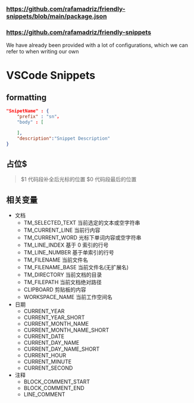 ### https://github.com/rafamadriz/friendly-snippets/blob/main/package.json

### https://github.com/rafamadriz/friendly-snippets 
We have already been provided with a lot of configurations, which we can refer to when writing our own

# VSCode Snippets

## formatting

```json
"SnipetName" : {
    "prefix" : "sn"，
    "body" : [

    ],
    "description":"Snippet Description"
}
```

## 占位$

> \$1 代码段补全后光标的位置
> $0 代码段最后的位置

## 相关变量

- 文档
  - TM_SELECTED_TEXT 当前选定的文本或空字符串
  - TM_CURRENT_LINE 当前行内容
  - TM_CURRENT_WORD 光标下单词内容或空字符串
  - TM_LINE_INDEX 基于 0 索引的行号
  - TM_LINE_NUMBER 基于单索引的行号
  - TM_FILENAME 当前文件名
  - TM_FILENAME_BASE 当前文件名(无扩展名)
  - TM_DIRECTORY 当前文档的目录
  - TM_FILEPATH 当前文档绝对路径
  - CLIPBOARD 剪贴板的内容
  - WORKSPACE_NAME 当前工作空间名
- 日期
  - CURRENT_YEAR
  - CURRENT_YEAR_SHORT
  - CURRENT_MONTH_NAME
  - CURRENT_MONTH_NAME_SHORT
  - CURRENT_DATE
  - CURRENT_DAY_NAME
  - CURRENT_DAY_NAME_SHORT
  - CURRENT_HOUR
  - CURRENT_MINUTE
  - CURRENT_SECOND
- 注释
  - BLOCK_COMMENT_START
  - BLOCK_COMMENT_END
  - LINE_COMMENT
